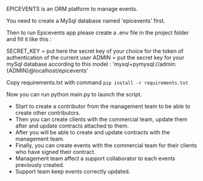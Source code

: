 EPICEVENTS is an ORM platform to manage events. 

You need to create a MySql database named 'epicevents' first.

Then to run Epicevents app please create a .env file in the project folder and fill it like this :

SECRET_KEY = put here the secret key of your choice for the token of authentication of the current user
ADMIN = put the secret key for your mySql database according to this model : 'mysql+pymysql://admin:{ADMIN}@localhost/epicevents'

Copy requirements.txt with command ``pip install -r requirements.txt``

Now you can run python main.py to launch the script.

- Start to create a contributor from the management team to be able to create other contributors.
- Then you can create clients with the commercial team, update them after and update contracts attached to them.
- After you will be able to create and update contracts with the management team.
- Finally, you can create events with the commercial team for their clients who have signed their contract.
- Management team affect a support collaborator to each events previously created.
- Support team keep events correctly updated.

